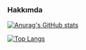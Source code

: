 ### Hakkımda

[![Anurag's GitHub stats](https://github-readme-stats.vercel.app/api?username=abdullahcicekli)](https://github.com/anuraghazra/github-readme-stats)

[![Top Langs](https://github-readme-stats.vercel.app/api/top-langs/?username=abdullahcicekli&layout=compact)](https://github.com/anuraghazra/github-readme-stats)
